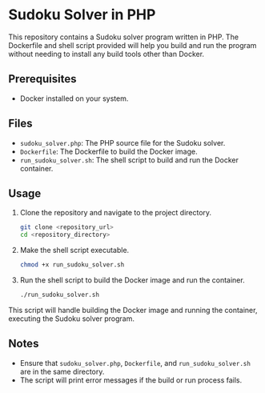 # Sudoku Solver in PHP

This repository contains a Sudoku solver program written in PHP. The Dockerfile and shell script provided will help you build and run the program without needing to install any build tools other than Docker.

## Prerequisites

- Docker installed on your system.

## Files

- `sudoku_solver.php`: The PHP source file for the Sudoku solver.
- `Dockerfile`: The Dockerfile to build the Docker image.
- `run_sudoku_solver.sh`: The shell script to build and run the Docker container.

## Usage

1. Clone the repository and navigate to the project directory.

    ```sh
    git clone <repository_url>
    cd <repository_directory>
    ```

2. Make the shell script executable.

    ```sh
    chmod +x run_sudoku_solver.sh
    ```

3. Run the shell script to build the Docker image and run the container.

    ```sh
    ./run_sudoku_solver.sh
    ```

This script will handle building the Docker image and running the container, executing the Sudoku solver program.

## Notes

- Ensure that `sudoku_solver.php`, `Dockerfile`, and `run_sudoku_solver.sh` are in the same directory.
- The script will print error messages if the build or run process fails.
